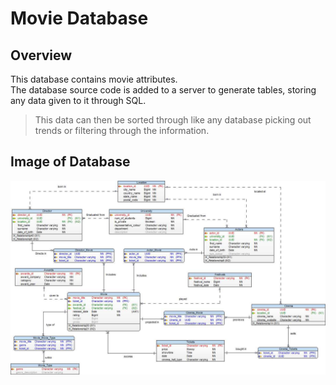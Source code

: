 # Movie Database

## Overview
This database contains movie attributes.<br>
The database source code is added to a server to generate tables, storing any data given to it through SQL.<br>
> This data can then be sorted through like any database picking out trends or filtering through the information.

## Image of Database
<img src="https://github.com/Jeremy-Mohammed/Movie-Database/blob/main/Movie%20Database/Database.jpeg"/>
